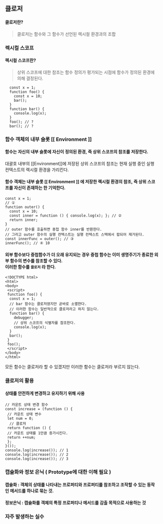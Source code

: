 ## 클로저


#### 클로저란?
> 클로저는 함수와 그 함수가 선언된 렉시컬 환경과의 조합


### 렉시컬 스코프

#### 렉시컬 스코프란?
> 상위 스코프에 대한 참조는 함수 정의가 평가되는 시점에 함수가 정의된 환경에 의해 결정된다.

```
  const x = 1;
  function foo() {
    const x = 10;
    bar();
  }
  function bar() {
    console.log(x);
  }
  foo(); // ?
  bar(); // ?
```

### 함수 객체의 내부 슬롯 [[ Environment ]]

#### 함수는 자신의 내부 슬롯에 자신이 정의된 환경, 즉 상위 스코프의 참조를 저장한다.

대괄호 내부의 [[Environment]]에 저장된 상위 스코프의 참조는 현재 실행 중인 실행 컨텍스트의 렉시컬 환경을 가리킨다.

#### 함수 객체는 내부 슬롯 [[ Environment ]] 에 저장한 렉시컬 환경의 참조, 즉 상위 스코프를 자신이 존재하는 한 기억한다.

```
const x = 1;
// ①
function outer() {
  const x = 10;
  const inner = function () { console.log(x); }; // ②
  return inner;
}
// outer 함수를 호출하면 중첩 함수 inner를 반환한다.
// 그리고 outer 함수의 실행 컨텍스트는 실행 컨텍스트 스택에서 팝되어 제거된다.
const innerFunc = outer(); // ③
innerFunc(); // ④ 10
```

#### 외부 함수보다 중첩함수가 더 오래 유지되는 경우 중첩 함수는 이미 생명주기가 종료한 외부 함수의 변수를 참조할 수 있다. <br/> 이러한 함수를 ``` 클로저 ``` 라 한다.

```
<!DOCTYPE html>
<html>
<body>
 <script>
 function foo() {
  const x = 1;
  // bar 함수는 클로저였지만 곧바로 소멸한다.
  // 이러한 함수는 일반적으로 클로저라고 하지 않는다.
  function bar() {
    debugger;
    // 상위 스코프의 식별자를 참조한다.
    console.log(x);
  }
  bar();
 }
 foo();
 </script>
</body>
</html>
```
모든 함수는 클로저라 할 수 있겠지만 이러한 함수는 클로저라 부르지 않는다.


### 클로저의 활용

#### 상태를 안전하게 변경하고 유지하기 위해 사용
```
// 카운트 상태 변경 함수
const increase = (function () {
 // 카운트 상태 변수
 let num = 0;
  // 클로저
 return function () {
 // 카운트 상태를 1만큼 증가시킨다.
 return ++num;
 };
}());
console.log(increase()); // 1
console.log(increase()); // 2
console.log(increase()); // 3
```

### 캡슐화와 정보 은닉 ( Prototype에 대한 이해 필요 )

#### 캡슐화 : 객체의 상태를 나타내는 프로퍼티와 프로퍼티를 참조하고 조작할 수 있는 동작인 메서드를 하나로 묶는 것.
#### 정보은닉 : 캡슐화를 객체의 특정 프로퍼티나 메서드를 감출 목적으로 사용하는 것

### 자주 발생하는 실수 



